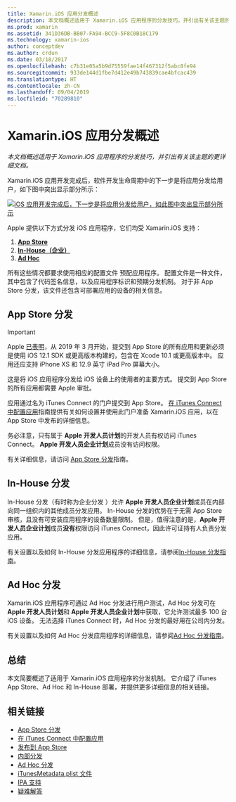 ```yaml
---
title: Xamarin.iOS 应用分发概述
description: 本文档概述适用于 Xamarin.iOS 应用程序的分发技巧，并引出有关该主题的更详细文档。
ms.prod: xamarin
ms.assetid: 341D36DB-BB07-FA94-BCC9-5F8C0B18C179
ms.technology: xamarin-ios
author: conceptdev
ms.author: crdun
ms.date: 03/18/2017
ms.openlocfilehash: c7b31e05a5b9d75559fae14f467312f5abc8fe94
ms.sourcegitcommit: 933de144d1fbe7d412e49b743839cae4bfcac439
ms.translationtype: HT
ms.contentlocale: zh-CN
ms.lasthandoff: 09/04/2019
ms.locfileid: "70289810"
---
```

# <a name="xamarinios-app-distribution-overview"></a>Xamarin.iOS 应用分发概述

_本文档概述适用于 Xamarin.iOS 应用程序的分发技巧，并引出有关该主题的更详细文档。_

Xamarin.iOS 应用开发完成后，软件开发生命周期中的下一步是将应用分发给用户，如下图中突出显示部分所示：


[![](images/publishingdiagram.png "iOS 应用开发完成后，下一步是将应用分发给用户，如此图中突出显示部分所示")](images/publishingdiagram.png#lightbox)


Apple 提供以下方式分发 iOS 应用程序，它们均受 Xamarin.iOS 支持：

1. [**App Store**](#App_Store_Distribution)
2. [**In-House（企业）** ](#In-House_Distribution)
3. [**Ad Hoc**](#Ad_Hoc_Distribution)

所有这些情况都要求使用相应的配置文件  预配应用程序。 配置文件是一种文件，其中包含了代码签名信息，以及应用程序标识和预期分发机制。 对于非 App Store 分发，该文件还包含可部署应用的设备的相关信息。

<a name="App_Store_Distribution"/>

## <a name="app-store-distribution"></a>App Store 分发

> [!IMPORTANT]
> Apple [已表明](https://developer.apple.com/ios/submit/)，从 2019 年 3 月开始，提交到 App Store 的所有应用和更新必须是使用 iOS 12.1 SDK 或更高版本构建的，包含在 Xcode 10.1 或更高版本中。
> 应用还应支持 iPhone XS 和 12.9 英寸 iPad Pro 屏幕大小。

这是将 iOS 应用程序分发给 iOS 设备上的使用者的主要方式。 提交到 App Store 的所有应用都需要 Apple 审批。

应用通过名为 iTunes Connect  的门户提交到 App Store。 [在 iTunes Connect 中配置应用](~/ios/deploy-test/app-distribution/app-store-distribution/itunesconnect.md)指南提供有关如何设置并使用此门户准备 Xamarin.iOS 应用，以在 App Store 中发布的详细信息。

务必注意，只有属于 **Apple 开发人员计划**的开发人员有权访问 iTunes Connect。 **Apple 开发人员企业计划**成员没有访问权限。

有关详细信息，请访问 [App Store 分发](~/ios/deploy-test/app-distribution/app-store-distribution/index.md)指南。

<a name="In-House_Distribution"/>

## <a name="in-house-distribution"></a>In-House 分发

In-House 分发（有时称为企业分发  ）允许 **Apple 开发人员企业计划**成员在内部向同一组织内的其他成员分发应用。 In-House 分发的优势在于无需 App Store 审核，且没有可安装应用程序的设备数量限制。 但是，值得注意的是，**Apple 开发人员企业计划**成员**没有**权限访问 iTunes Connect，因此许可证持有人负责分发应用。

有关设置以及如何 In-House 分发应用程序的详细信息，请参阅[In-House 分发指南](~/ios/deploy-test/app-distribution/in-house-distribution.md)。

<a name="Ad_Hoc_Distribution"/>

## <a name="ad-hoc-distribution"></a>Ad Hoc 分发

Xamarin.iOS 应用程序可通过 Ad Hoc 分发进行用户测试，Ad Hoc 分发可在 **Apple 开发人员计划**和 **Apple 开发人员企业计划**中获取，它允许测试最多 100 台 iOS 设备。 无法选择 iTunes Connect 时，Ad Hoc 分发的最好用在公司内分发。

有关设置以及如何 Ad Hoc 分发应用程序的详细信息，请参阅[Ad Hoc 分发指南](~/ios/deploy-test/app-distribution/ad-hoc-distribution.md)。

## <a name="summary"></a>总结

本文简要概述了适用于 Xamarin.iOS 应用程序的分发机制。 它介绍了 iTunes App Store、Ad Hoc 和 In-House 部署，并提供更多详细信息的相关链接。

## <a name="related-links"></a>相关链接

- [App Store 分发](~/ios/deploy-test/app-distribution/app-store-distribution/index.md)
- [在 iTunes Connect 中配置应用](~/ios/deploy-test/app-distribution/app-store-distribution/itunesconnect.md)
- [发布到 App Store](~/ios/deploy-test/app-distribution/app-store-distribution/publishing-to-the-app-store.md)
- [内部分发](~/ios/deploy-test/app-distribution/in-house-distribution.md)
- [Ad Hoc 分发](~/ios/deploy-test/app-distribution/ad-hoc-distribution.md)
- [iTunesMetadata.plist 文件](~/ios/deploy-test/app-distribution/itunesmetadata.md)
- [IPA 支持](~/ios/deploy-test/app-distribution/ipa-support.md)
- [疑难解答](~/ios/deploy-test/troubleshooting.md)
